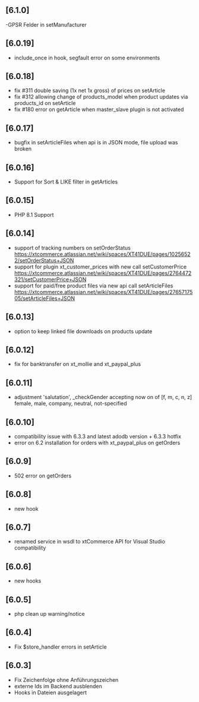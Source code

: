 ## [6.1.0]
-GPSR Felder in setManufacturer

## [6.0.19]
- include_once in hook, segfault error on some environments

## [6.0.18]
- fix #311 double saving (1x net 1x gross) of prices on setArticle
- fix #312 allowing change of products_model when product updates via products_id on setArticle
- fix #180 error on getArticle when master_slave plugin is not activated

## [6.0.17]
- bugfix in setArticleFiles when api is in JSON mode, file upload was broken

## [6.0.16]
- Support for Sort & LIKE filter in getArticles

## [6.0.15]
- PHP 8.1 Support

## [6.0.14]
- support of tracking numbers on setOrderStatus https://xtcommerce.atlassian.net/wiki/spaces/XT41DUE/pages/10256522/setOrderStatus+JSON
- support for plugin xt_customer_prices with new call setCustomerPrice https://xtcommerce.atlassian.net/wiki/spaces/XT41DUE/pages/2764472321/setCustomerPrice+JSON
- support for paid/free product files via new api call setArticleFiles https://xtcommerce.atlassian.net/wiki/spaces/XT41DUE/pages/2765717505/setArticleFiles+JSON

## [6.0.13]
- option to keep linked file downloads on products update

## [6.0.12]
- fix for banktransfer on xt_mollie and xt_paypal_plus

## [6.0.11]
- adjustment 'salutation', _checkGender accepting now on of [f, m, c, n, z]  
  female, male, company, neutral, not-specified

## [6.0.10]
- compatibility issue with 6.3.3 and latest adodb version + 6.3.3 hotfix
- error on 6.2 installation for orders with xt_paypal_plus on getOrders

## [6.0.9]
- 502 error on getOrders

## [6.0.8]
- new hook

## [6.0.7]
- renamed service in wsdl to xtCommerce API for Visual Studio compatibility

## [6.0.6]
- new hooks

## [6.0.5]
- php clean up warning/notice

## [6.0.4]
- Fix $store_handler errors in setArticle

## [6.0.3]
- Fix Zeichenfolge ohne Anführungszeichen
- externe Ids im Backend ausblenden
- Hooks in Dateien ausgelagert
